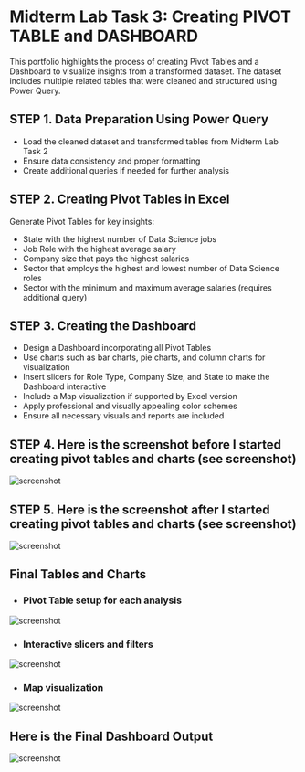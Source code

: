 # Midterm Lab Task 3: Creating PIVOT TABLE and DASHBOARD
This portfolio highlights the process of creating Pivot Tables and a Dashboard to visualize insights from a transformed dataset. The dataset includes multiple related tables that were cleaned and structured using Power Query.

## STEP 1. Data Preparation Using Power Query
- Load the cleaned dataset and transformed tables from Midterm Lab Task 2
- Ensure data consistency and proper formatting
- Create additional queries if needed for further analysis

## STEP 2. Creating Pivot Tables in Excel
Generate Pivot Tables for key insights:
- State with the highest number of Data Science jobs
- Job Role with the highest average salary
- Company size that pays the highest salaries
- Sector that employs the highest and lowest number of Data Science roles
- Sector with the minimum and maximum average salaries (requires additional query)

## STEP 3. Creating the Dashboard
- Design a Dashboard incorporating all Pivot Tables
- Use charts such as bar charts, pie charts, and column charts for visualization
- Insert slicers for Role Type, Company Size, and State to make the Dashboard interactive
- Include a Map visualization if supported by Excel version
- Apply professional and visually appealing color schemes
- Ensure all necessary visuals and reports are included

## STEP 4. Here is the screenshot before I started creating pivot tables and charts (see screenshot)
![screenshot](images/Turla%20(BD).png)

## STEP 5. Here is the screenshot after I started creating pivot tables and charts (see screenshot)
![screenshot](images/Turla%20(AD).png)

## Final Tables and Charts
- ### Pivot Table setup for each analysis
![screenshot](images/Turla%20(PT).png)
- ### Interactive slicers and filters
![screenshot](images/Turla%20(SF).png)
- ### Map visualization
![screenshot](images/Turla%20(M).png)

## Here is the Final Dashboard Output 
![screenshot](images/Turla%20(D).png)



